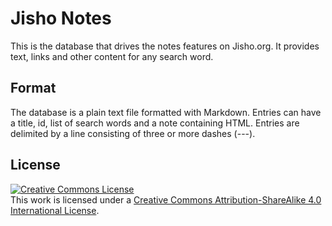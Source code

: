 # Jisho Notes

This is the database that drives the notes features on Jisho.org. It provides text, links and other content for any search word.

## Format

The database is a plain text file formatted with Markdown. Entries can have a title, id, list of search words and a note containing HTML. Entries are delimited by a line consisting of three or more dashes (---).

## License

<a rel="license" href="http://creativecommons.org/licenses/by-sa/4.0/"><img alt="Creative Commons License" style="border-width:0" src="https://i.creativecommons.org/l/by-sa/4.0/88x31.png" /></a><br />This work is licensed under a <a rel="license" href="http://creativecommons.org/licenses/by-sa/4.0/">Creative Commons Attribution-ShareAlike 4.0 International License</a>.